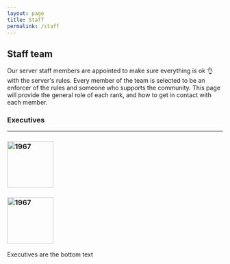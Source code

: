 ```yaml
---
layout: page
title: Staff
permalink: /staff
---
```


## Staff team
Our server staff members are appointed to make sure everything is ok 👌 with the server's rules. Every member of the team is selected to be an enforcer of the rules and someone who supports the community. This page will provide the general role of each rank, and how to get in contact with each member.

### Executives
<hr>
<div class="grid-container">
  <div class="grid grid--py-3">
    <div class="cell cell--6"><div><h3><a href="https://forum.darkst.one/u/Panther"><img src="https://crafatar.com/renders/head/6fa574108a8c46d7ab77476ed0cdbe20?&amp;overlay" alt="1967" width="108"></a></h3></div></div>
    <div class="cell cell--6"><div><h3><a href="https://forum.darkst.one/u/Lakefield"><img src="https://crafatar.com/renders/head/77ca708d0717449bae691c503296e133?&amp;overlay" alt="1967" width="108"></a></h3></div></div>
  </div>
</div>

Executives are the bottom text
